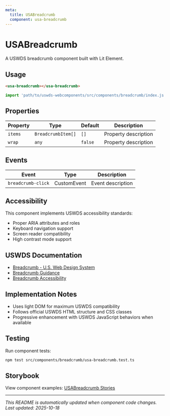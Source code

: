 ```yaml
---
meta:
  title: USABreadcrumb
  component: usa-breadcrumb
---
```


# USABreadcrumb

A USWDS breadcrumb component built with Lit Element.

## Usage

```html
<usa-breadcrumb></usa-breadcrumb>
```

```javascript
import 'path/to/uswds-webcomponents/src/components/breadcrumb/index.js';
```

## Properties

| Property | Type | Default | Description |
|----------|------|---------|-------------|
| `items` | `BreadcrumbItem[]` | `[]` | Property description |
| `wrap` | `any` | `false` | Property description |

## Events

| Event | Type | Description |
|-------|------|-------------|
| `breadcrumb-click` | CustomEvent | Event description |

## Accessibility

This component implements USWDS accessibility standards:

- Proper ARIA attributes and roles
- Keyboard navigation support
- Screen reader compatibility
- High contrast mode support

## USWDS Documentation

- [Breadcrumb - U.S. Web Design System](https://designsystem.digital.gov/components/breadcrumb/)
- [Breadcrumb Guidance](https://designsystem.digital.gov/components/breadcrumb/#guidance)
- [Breadcrumb Accessibility](https://designsystem.digital.gov/components/breadcrumb/#accessibility)

## Implementation Notes

- Uses light DOM for maximum USWDS compatibility
- Follows official USWDS HTML structure and CSS classes
- Progressive enhancement with USWDS JavaScript behaviors when available

## Testing

Run component tests:

```bash
npm test src/components/breadcrumb/usa-breadcrumb.test.ts
```

## Storybook

View component examples: [USABreadcrumb Stories](http://localhost:6006/?path=/story/components-breadcrumb)

---

_This README is automatically updated when component code changes._
_Last updated: 2025-10-18_
